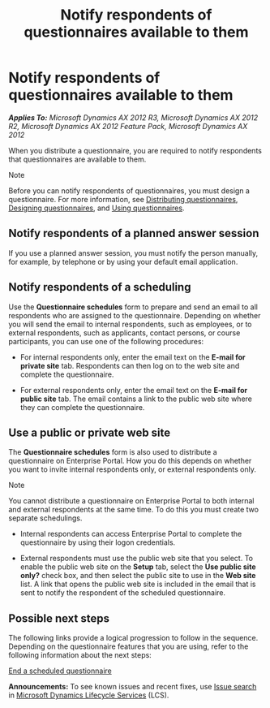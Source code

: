 ﻿---
title: Notify respondents of questionnaires available to them
TOCTitle: Notify respondents of questionnaires available to them
ms:assetid: b7bbb4b5-6304-4bae-8cc0-1d544306c59d
ms:mtpsurl: https://technet.microsoft.com/en-us/library/Hh500668(v=AX.60)
ms:contentKeyID: 37822156
ms.date: 04/18/2014
mtps_version: v=AX.60
---

# Notify respondents of questionnaires available to them 


_**Applies To:** Microsoft Dynamics AX 2012 R3, Microsoft Dynamics AX 2012 R2, Microsoft Dynamics AX 2012 Feature Pack, Microsoft Dynamics AX 2012_

When you distribute a questionnaire, you are required to notify respondents that questionnaires are available to them.


> [!NOTE]
> <P>Before you can notify respondents of questionnaires, you must design a questionnaire. For more information, see <A href="distributing-questionnaires.md">Distributing questionnaires</A>, <A href="designing-questionnaires.md">Designing questionnaires</A>, and <A href="using-questionnaires.md">Using questionnaires</A>.</P>



## Notify respondents of a planned answer session

If you use a planned answer session, you must notify the person manually, for example, by telephone or by using your default email application.

## Notify respondents of a scheduling

Use the **Questionnaire schedules** form to prepare and send an email to all respondents who are assigned to the questionnaire. Depending on whether you will send the email to internal respondents, such as employees, or to external respondents, such as applicants, contact persons, or course participants, you can use one of the following procedures:

  - For internal respondents only, enter the email text on the **E-mail for private site** tab. Respondents can then log on to the web site and complete the questionnaire.

  - For external respondents only, enter the email text on the **E-mail for public site** tab. The email contains a link to the public web site where they can complete the questionnaire.

## Use a public or private web site

The **Questionnaire schedules** form is also used to distribute a questionnaire on Enterprise Portal. How you do this depends on whether you want to invite internal respondents only, or external respondents only.


> [!NOTE]
> <P>You cannot distribute a questionnaire on Enterprise Portal to both internal and external respondents at the same time. To do this you must create two separate schedulings.</P>



  - Internal respondents can access Enterprise Portal to complete the questionnaire by using their logon credentials.

  - External respondents must use the public web site that you select. To enable the public web site on the **Setup** tab, select the **Use public site only?** check box, and then select the public site to use in the **Web site** list. A link that opens the public web site is included in the email that is sent to notify the respondent of the scheduled questionnaire.

## Possible next steps

The following links provide a logical progression to follow in the sequence. Depending on the questionnaire features that you are using, refer to the following information about the next steps:

[End a scheduled questionnaire](end-a-scheduled-questionnaire.md)

  
**Announcements:** To see known issues and recent fixes, use [Issue search](http://go.microsoft.com/fwlink/?linkid=389258) in [Microsoft Dynamics Lifecycle Services](http://go.microsoft.com/fwlink/?linkid=306505) (LCS).

